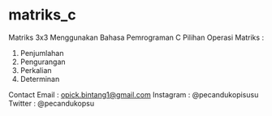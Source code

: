 # matriks_c
Matriks 3x3
Menggunakan Bahasa Pemrograman C
Pilihan Operasi Matriks :
1. Penjumlahan
2. Pengurangan
3. Perkalian
4. Determinan

Contact
Email : opick.bintang1@gmail.com
Instagram : @pecandukopisusu
Twitter : @pecandukopsu
